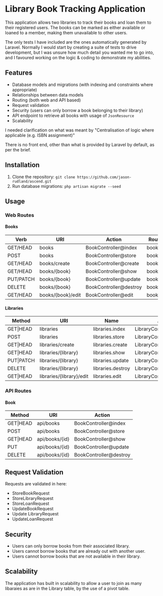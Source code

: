 # Library Book Tracking Application

This application allows two libraries to track their books and loan them to their registered users. The books can be marked as either available or loaned to a member, making them unavailable to other users.

The only tests I have included are the ones automatically generated by Laravel. Normally I would start by creating a suite of tests to drive development, but I was unsure how much detail you wanted me to go into, and I favoured working on the logic & coding to demonstrate my abilities.

## Features

- Database models and migrations (with indexing and constraints where appropriate)
- Relationships between data models
- Routing (both web and API based)
- Request validation
- Security (users can only borrow a book belonging to their library)
- API endpoint to retrieve all books with usage of `JsonResource`
- Scalability

I needed clarification on what was meant by "Centralisation of logic where applicable (e.g. ISBN assignment)"

There is no front end, other than what is provided by Laravel by default, as per the brief.

## Installation

1. Clone the repository: `git clone https://github.com/jason-rudland/ascend.git`
2. Run database migrations: `php artisan migrate --seed`

## Usage

### Web Routes

#### Books
| Verb   | URI                    | Action                                           | Route Name         |
|--------|------------------------|-------------------------------------------------|---------------------|
| GET/HEAD | books                | BookController@index                             | books.index         |
| POST     | books                | BookController@store                             | books.store         |
| GET/HEAD | books/create         | BookController@create                            | books.create        |
| GET/HEAD | books/{book}         | BookController@show                              | books.show          |
| PUT/PATCH | books/{book}         | BookController@update                            | books.update        |
| DELETE   | books/{book}         | BookController@destroy                           | books.destroy       |
| GET/HEAD | books/{book}/edit    | BookController@edit                              | books.edit          |

#### Libraries
| Method | URI                     | Name                | Action                            |
|--------|-------------------------|---------------------|------------------------------------|
| GET\|HEAD | libraries | libraries.index | LibraryController@index |
| POST | libraries | libraries.store | LibraryController@store |
| GET\|HEAD | libraries/create | libraries.create | LibraryController@create |
| GET\|HEAD | libraries/{library} | libraries.show | LibraryController@show |
| PUT\|PATCH | libraries/{library} | libraries.update | LibraryController@update |
| DELETE | libraries/{library} | libraries.destroy | LibraryController@destroy |
| GET\|HEAD | libraries/{library}/edit | libraries.edit | LibraryController@edit |


### API Routes

#### Book
| Method   | URI                   | Action                  |
| -------- | --------------------- | ------------------------ |
| GET\|HEAD  | api/books          | BookController@index   |
| POST     | api/books          | BookController@store   |
| GET\|HEAD  | api/books/{id}     | BookController@show    |
| PUT      | api/books/{id}     | BookController@update  |
| DELETE   | api/books/{id}     | BookController@destroy |


## Request Validation
Requests are validated in here:
- StoreBookRequest
- StoreLibraryRequest
- StoreLoanRequest
- UpdateBookRequest
- Update LibraryRequest
- UpdateLoanRequest

## Security

- Users can only borrow books from their associated library.
- Users cannot borrow books that are already out with another user.
- Users cannot borrow books that are not available in their library.

## Scalability

The application has built in scalability to allow a user to join as many libaraies as are in the Library table, by the use of a pivot table.
